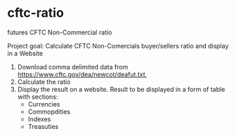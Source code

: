 # cftc-ratio
futures CFTC Non-Commercial ratio

Project goal:
Calculate CFTC Non-Comercials buyer/sellers ratio and display in a  Website

1. Download comma delimited data from https://www.cftc.gov/dea/newcot/deafut.txt, 
2. Calculate the ratio 
3. Display the result on a website.
   Result to be displayed in a form of table with sections:
   - Currencies
   - Commopdities
   - Indexes 
   - Treasuties
